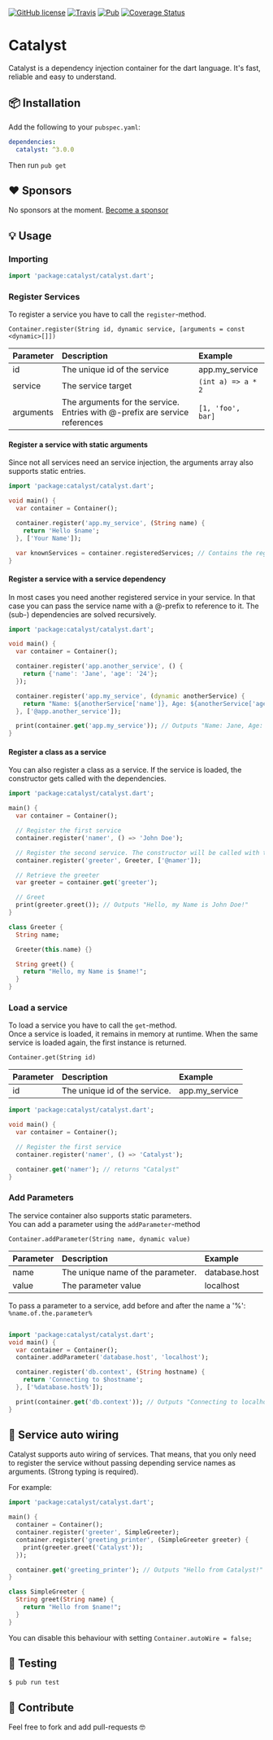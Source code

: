 [![GitHub license](https://img.shields.io/github/license/Devtronic/catalyst.svg)](https://github.com/Devtronic/catalyst/blob/master/LICENSE)
[![Travis](https://img.shields.io/travis/Devtronic/catalyst.svg)](https://travis-ci.org/Devtronic/catalyst)
[![Pub](https://img.shields.io/pub/v/catalyst.svg)](https://pub.dartlang.org/packages/catalyst)
[![Coverage Status](https://coveralls.io/repos/github/Devtronic/catalyst/badge.svg?branch=master)](https://coveralls.io/github/Devtronic/catalyst?branch=master)

# Catalyst

Catalyst is a dependency injection container for the dart language.
It's fast, reliable and easy to understand.

## 📦 Installation
Add the following to your `pubspec.yaml`:
```yaml
dependencies:
  catalyst: ^3.0.0
```

Then run `pub get`

## ❤ Sponsors
No sponsors at the moment. [Become a sponsor](https://github.com/sponsors/devtronic)

## 💡 Usage

### Importing
```dart
import 'package:catalyst/catalyst.dart';
```

### Register Services
To register a service you have to call the `register`-method.

```
Container.register(String id, dynamic service, [arguments = const <dynamic>[]])
```

|  Parameter | Description                                                                    | Example              |
|:-----------|:-------------------------------------------------------------------------------|:---------------------|
| id         | The unique id of the service                                                   | app.my_service       |
| service    | The service target                                                             | `(int a) => a * 2`   |
| arguments  | The arguments for the service. Entries with @-prefix are service references    | `[1, 'foo', bar]`    |

#### Register a service with static arguments
Since not all services need an service injection, the arguments array also supports static entries.

```dart
import 'package:catalyst/catalyst.dart';

void main() {
  var container = Container();

  container.register('app.my_service', (String name) {
    return 'Hello $name';
  }, ['Your Name']);

  var knownServices = container.registeredServices; // Contains the registered Service
}
```

#### Register a service with a service dependency
In most cases you need another registered service in your service.
In that case you can pass the service name with a @-prefix to reference to it.
The (sub-) dependencies are solved recursively.

```dart
import 'package:catalyst/catalyst.dart';

void main() {
  var container = Container();

  container.register('app.another_service', () {
    return {'name': 'Jane', 'age': '24'};
  });

  container.register('app.my_service', (dynamic anotherService) {
    return "Name: ${anotherService['name']}, Age: ${anotherService['age']}";
  }, ['@app.another_service']);

  print(container.get('app.my_service')); // Outputs "Name: Jane, Age: 24"
}
```

#### Register a class as a service
You can also register a class as a service. If the service is loaded, the constructor gets called with the dependencies.

```dart
import 'package:catalyst/catalyst.dart';

main() {
  var container = Container();

  // Register the first service
  container.register('namer', () => 'John Doe');

  // Register the second service. The constructor will be called with the passed arguments
  container.register('greeter', Greeter, ['@namer']);

  // Retrieve the greeter
  var greeter = container.get('greeter');

  // Greet
  print(greeter.greet()); // Outputs "Hello, my Name is John Doe!"
}

class Greeter {
  String name;

  Greeter(this.name) {}

  String greet() {
    return "Hello, my Name is $name!";
  }
}
```

### Load a service
To load a service you have to call the `get`-method.  
Once a service is loaded, it remains in memory at runtime.
When the same service is loaded again, the first instance is returned.

```
Container.get(String id)
```
|  Parameter | Description                     | Example        |
|:-----------|:--------------------------------|:---------------|
| id         | The unique id of the service.   | app.my_service |


```dart
import 'package:catalyst/catalyst.dart';

void main() {
  var container = Container();

  // Register the first service
  container.register('namer', () => 'Catalyst');

  container.get('namer'); // returns "Catalyst"
}
```

### Add Parameters
The service container also supports static parameters.  
You can add a parameter using the `addParameter`-method
```
Container.addParameter(String name, dynamic value)
```
|  Parameter | Description                       | Example        |
|:-----------|:----------------------------------|:---------------|
| name       | The unique name of the parameter. | database.host  |
| value      | The parameter value               | localhost      |

To pass a parameter to a service, add before and after the name a '%': `%name.of.the.parameter%`
```dart

import 'package:catalyst/catalyst.dart';
void main() {
  var container = Container();
  container.addParameter('database.host', 'localhost');

  container.register('db.context', (String hostname) {
    return 'Connecting to $hostname';
  }, ['%database.host%']);

  print(container.get('db.context')); // Outputs "Connecting to localhost"
}
```

## 🔌 Service auto wiring
Catalyst supports auto wiring of services.
That means, that you only need to register the service without passing depending service names as arguments.
(Strong typing is required).
 
For example:
```dart
import 'package:catalyst/catalyst.dart';

main() {
  container = Container();
  container.register('greeter', SimpleGreeter);
  container.register('greeting_printer', (SimpleGreeter greeter) {
    print(greeter.greet('Catalyst'));
  });

  container.get('greeting_printer'); // Outputs "Hello from Catalyst!"
}

class SimpleGreeter {
  String greet(String name) {
    return "Hello from $name!";
  }
}
```

You can disable this behaviour with setting `Container.autoWire = false;`

## 🔬 Testing

```bash
$ pub run test
```

## 🤝 Contribute
Feel free to fork and add pull-requests 🤓
